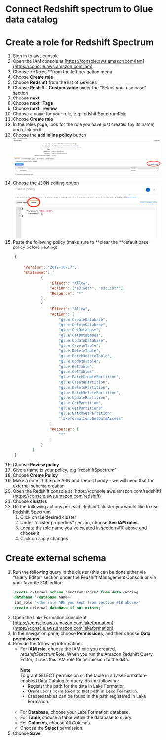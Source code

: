 # Connect Redshift spectrum to Glue data catalog

# Create a role for Redshift Spectrum

1. Sign in to aws console
2. Open the IAM console at [https://console.aws.amazon.com/iam](https://console.aws.amazon.com/iam)
3. Choose **Roles **from the left navigation menu
4. Choose **Create role**
5. Choose **Redshift** from the list of services
6. Choose **Reshift - Customizable** under the “Select your use case” section
7. Choose **next**
8. Choose **next : Tags**
9. Choose **next : review**
10. Choose a name for your role, e.g: redshiftSpectrumRole
11. Choose **Create role**
12. In the roles page, look for the role you have just created (by its name) and click on it
13. Choose the **add inline policy** button
    ![Add Inline Policy Button](images/inline_policy.png)
14. Choose the JSON editing option
    ![JSON Editing Option](images/json_editor.png)
15. Paste the following policy (make sure to **clear the **default base policy before pasting):
```json
    {

        "Version": "2012-10-17",
        "Statement": [
                {
            		"Effect": "Allow",
            		"Action": ["s3:Get*", "s3:List*"],
            		"Resource": "*"
        	    },
        	    {
                    "Effect": "Allow",
                    "Action": [
                        "glue:CreateDatabase",
                        "glue:DeleteDatabase",
                        "glue:GetDatabase",
                        "glue:GetDatabases",
                        "glue:UpdateDatabase",
                        "glue:CreateTable",
                        "glue:DeleteTable",
                        "glue:BatchDeleteTable",
                        "glue:UpdateTable",
                        "glue:GetTable",
                        "glue:GetTables",
                        "glue:BatchCreatePartition",
                        "glue:CreatePartition",
                        "glue:DeletePartition",
                        "glue:BatchDeletePartition",
                        "glue:UpdatePartition",
                        "glue:GetPartition",
                        "glue:GetPartitions",
                        "glue:BatchGetPartition",
               	        "lakeformation:GetDataAccess"
                    ],
                    "Resource": [
                        "*"
                    ]
                }
            ]
    }
```     
16. Choose **Review policy**
17. Give a name to your policy, e.g “redshiftSpectrum”
18. Choose **Create Policy**
19. Make a note of the role ARN and keep it handy - we will need that for external schema creation
20. Open the Redshift console at [https://console.aws.amazon.com/redshift](https://console.aws.amazon.com/redshift) 
21. Choose **clusters**
22. Do the following actions per each Redshift cluster you would like to use Redshift Spectrum
    1. Click on the desired cluster
    2. Under “cluster properties” section, choose **See IAM roles.**
    3. Locate the role name you’ve created in section #10 above and choose it
    4. Click on apply changes

# Create external schema

1. Run the following query in the cluster (this can be done either via “Query Editor” section under the Redshift Management Console or via your favorite SQL editor:
```sql
    create external schema spectrum_schema from data catalog 
    database ‘<database name>’ 
    iam_role '<the role ARN you kept from section #18 above>'
    create external database if not exists;
```
2. Open the Lake Formation console at [https://console.aws.amazon.com/lakeformation](https://console.aws.amazon.com/lakeformation) 
3. In the navigation pane, choose **Permissions**, and then choose **Data permissions**
4. Provide the following information:
    *   For **IAM role**, choose the IAM role you created, _redshiftSpectrumRole_. When you run the Amazon Redshift Query Editor, it uses this IAM role for permission to the data. <br /><br />
    **Note** <br />
    To grant SELECT permission on the table in a Lake Formation–enabled Data Catalog to query, do the following:
        *   Register the path for the data in Lake Formation. 
        *   Grant users permission to that path in Lake Formation. 
        *   Created tables can be found in the path registered in Lake Formation. <br /><br />
    *   For **Database**, choose your Lake Formation database. 
    *   For **Table**, choose a table within the database to query.
    *   For **Columns**, choose All Columns.
    *   Choose the **Select** permission.
5. Choose **Save**.
